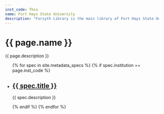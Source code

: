 ```yaml
---
inst_code: fhsu
name: Fort Hays State University
description: "Forsyth Library is the main library of Fort Hays State University."
---
```


<h1>{{ page.name }}</h1>

{{ page.description }}

<ul>
    {% for spec in site.metadata_specs %}
        {% if spec.institution == page.inst_code %}
            <li>
                <h2><a href="{{ spec.url}}">{{ spec.title }}</a></h2>
                <p>{{ spec.description }}</p>
            </li>
        {% endif %}
    {% endfor %}
</ul>
